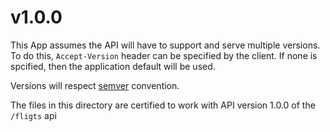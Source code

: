 # v1.0.0

This App assumes the API will have to support and serve multiple versions. To do this, ``Accept-Version`` header can be 
specified by the client. If none is spcified, then the application default will be used.
 
Versions will respect [semver](http://semver.org/) convention.

The files in this directory are certified to work with API version 1.0.0 of the ``/fligts`` api

